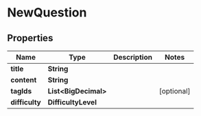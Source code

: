 

# NewQuestion


## Properties

| Name | Type | Description | Notes |
|------------ | ------------- | ------------- | -------------|
|**title** | **String** |  |  |
|**content** | **String** |  |  |
|**tagIds** | **List&lt;BigDecimal&gt;** |  |  [optional] |
|**difficulty** | **DifficultyLevel** |  |  |



